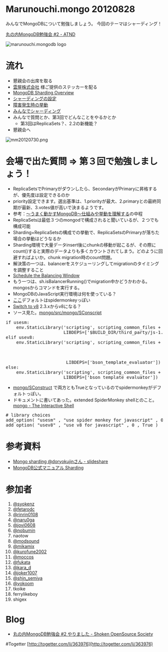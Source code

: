 Marunouchi.mongo 20120828
=================
みんなでMongoDBについて勉強しましょう。
今回のテーマはシャーディング！

[丸の内MongoDB勉強会 #2 - ATND](http://atnd.org/events/31234)

![marunouchi.mongodb logo](http://www.fedc.biz/~fujisaki/img/mongodb_logo.png)


# 流れ
* 懇親会の出席を取る
* [雲屋株式会社](http://kumoya.com/) 様ご提供のステッカーを配る
* [MongoDB Sharding Overview](https://github.com/syokenz/marunouchi-mongodb/tree/master/20120828/syokenz)
* [シャーディングの設定](https://github.com/syokenz/marunouchi-mongodb/tree/master/20120828/syokenz/step01)
* [障害発生時の挙動](https://github.com/syokenz/marunouchi-mongodb/tree/master/20120828/syokenz/step02)
* [みんなでシャーディング](https://github.com/syokenz/marunouchi-mongodb/tree/master/20120828/syokenz/step03)
* みんなで質問とか、第3回でどんなことをやるかとか
  * 第3回はReplicaSets？、2.2の新機能？
* 懇親会へ

![mm20120730.png](http://www.fedc.biz/~fujisaki/img/mm20120828.jpg)

# 会場で出た質問 => 第３回で勉強しましょう！
- ReplicaSetsでPrimaryがダウンしたら、SecondaryがPrimaryに昇格するが、優先度は設定できるのか
 - priority設定できます。選出基準は、1.priorityが最大、2.primaryとの最終同期が最新、3.votes値が高いで決まるようです。
 - 参考：[〜うまく動かすMongoDB〜仕組みや挙動を理解する](http://doryokujin.hatenablog.jp/entry/20110519/1305737343)の中程
- ReplicaSetsは最低３つのmongodで構成されると聞いているが、２つでも構成可能
- Sharding+ReplicaSetsの構成での挙動で、ReplicaSetsのPrimaryが落ちた場合の挙動はどうなるか
- Sharding環境で大量データinsert後にchunkの移動が起こるが、その際にcount()すると実際のデータよりも多くカウントされてしまう。どのように回避すればよいか。chunk migration時のcount問題。
 - 解決策の一つは、balancerをスケジューリングしてmigrationのタイミングを調整すること
 - [Schedule the Balancing Window](http://docs.mongodb.org/manual/administration/sharding/#schedule-the-balancing-window)
 - もう一つは、sh.isBalancerRunning()でmigration中かどうかわかる。mongosからコマンドを実行する。
- MongoDBのJavaScript実行環境は何を使っている？
 - [ここ](https://groups.google.com/forum/?fromgroups=#!topic/mongodb-user/PHeh_kB6VNY)デフォルトはspidermonkeyっぽい
 - [Switch to v8](https://jira.mongodb.org/browse/SERVER-2407)  2.3.xからv8になる？
 - ソース見た。[mongo/src/mongo/SConscript](https://github.com/mongodb/mongo/blob/master/src/mongo/SConscript)

<pre>
if usesm:
    env.StaticLibrary('scripting', scripting_common_files + ['scripting/engine_spidermonkey.cpp'],
                      LIBDEPS=['$BUILD_DIR/third_party/js-1.7/js', 'bson_template_evaluator'])
elif usev8:
    env.StaticLibrary('scripting', scripting_common_files + ['scripting/engine_v8.cpp',
                                                             'scripting/v8_db.cpp',
                                                             'scripting/v8_utils.cpp',
                                                             'scripting/v8_wrapper.cpp'],
                       LIBDEPS=['bson_template_evaluator'])
else:
    env.StaticLibrary('scripting', scripting_common_files + ['scripting/engine_none.cpp'],
                      LIBDEPS=['bson_template_evaluator'])
</pre>

- [mongo/SConstruct](https://github.com/mongodb/mongo/blob/master/SConstruct) で両方ともTrueとなっているのでspidermonkeyがデフォルトっぽい。
- ドキュメントに書いてあった。extended SpiderMonkey shellとのこと。[mongo - The Interactive Shell](http://www.mongodb.org/display/DOCS/mongo+-+The+Interactive+Shell)

<pre>
# library choices
add_option( "usesm" , "use spider monkey for javascript" , 0 , True )
add_option( "usev8" , "use v8 for javascript" , 0 , True )
</pre>



# 参考資料
* [Mongo sharding @doryokujinさん - slideshare](http://www.slideshare.net/doryokujin/mongo-sharding)  
* [MongoDB公式マニュアル Sharding](http://www.mongodb.org/display/DOCSJP/Sharding)  

# 参加者
1. [@syokenz](http://twitter.com/syokenz)
1. [@fetarodc](http://twitter.com/fetarodc)
1. [@rinrin0108](http://twitter.com/rinrin0108)
1. [@naru0ga](http://twitter.com/naru0ga)
1. [@jovi0608](http://twitter.com/jovi0608)
1. [@nobumin](http://twitter.com/nobumin)
1. naotow
1. [@modsound](http://twitter.com/modsound)
1. [@mikamix](http://twitter.com/mikamix)
1. [@kurofune2002](http://twitter.com/kurofune2002)
1. [@moccos](http://twitter.com/moccos)
1. [@fukata](http://twitter.com/fukata)
1. [@kara_d](http://twitter.com/kara_d)
1. [@joker1007](http://twitter.com/joker1007)
1. [@shin_semiya](http://twitter.com/shin_semiya)
1. [@yokoom](http://twitter.com/yokoom)
1. tkoike
1. ferrylikeboy
1. shigex



# Blog
* [丸の内MongoDB勉強会 #2 やりました - Shoken OpenSource Society](http://shoken.hatenablog.com/entry/2012/08/29/122101)

#Togetter
[http://togetter.com/li/363976](http://togetter.com/li/363976)


